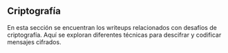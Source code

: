 ## Criptografía

En esta sección se encuentran los writeups relacionados con desafíos de criptografía. Aquí se exploran diferentes técnicas para descifrar y codificar mensajes cifrados.
